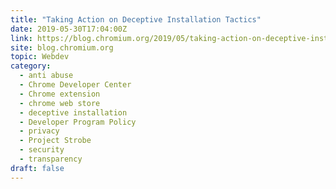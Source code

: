 ```yaml
---
title: "Taking Action on Deceptive Installation Tactics"
date: 2019-05-30T17:04:00Z
link: https://blog.chromium.org/2019/05/taking-action-on-deceptive-installation.html?utm_medium=RSS&utm_source=hune
site: blog.chromium.org
topic: Webdev
category:
  - anti abuse
  - Chrome Developer Center
  - Chrome extension
  - chrome web store
  - deceptive installation
  - Developer Program Policy
  - privacy
  - Project Strobe
  - security
  - transparency
draft: false
---
```

